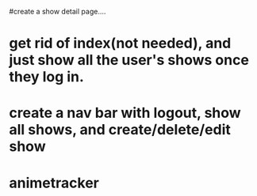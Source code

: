 #create a show detail page....
# get rid of index(not needed), and just show all the user's shows once they log in.
# create a nav bar with logout, show all shows, and create/delete/edit show 

# animetracker
